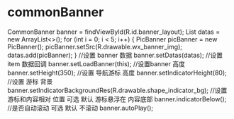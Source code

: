# commonBanner
 CommonBanner banner = findViewById(R.id.banner_layout);
        List<BannerData> datas = new ArrayList<>();
        for (int i = 0; i < 5; i++) {
            PicBanner picBanner = new PicBanner();
            picBanner.setSrc(R.drawable.wx_banner_img);
            datas.add(picBanner);
        }
        //设置 banner 数据
        banner.setDatas(datas);
        //设置item 数据回调
        banner.setLoadBanner(this);
        //设置banner 高度
        banner.setHeight(350);
        //设置 导航游标 高度
        banner.setIndicatorHeight(80);
        //设置 游标 背景
        banner.setIndicatorBackgroundRes(R.drawable.shape_indicator_bg);
        //设置游标和内容相对 位置  可选 默认 游标悬浮在 内容底部
        banner.indicatorBelow();
        //是否自动滚动  可选 默认 不滚动
        banner.autoPlay();
